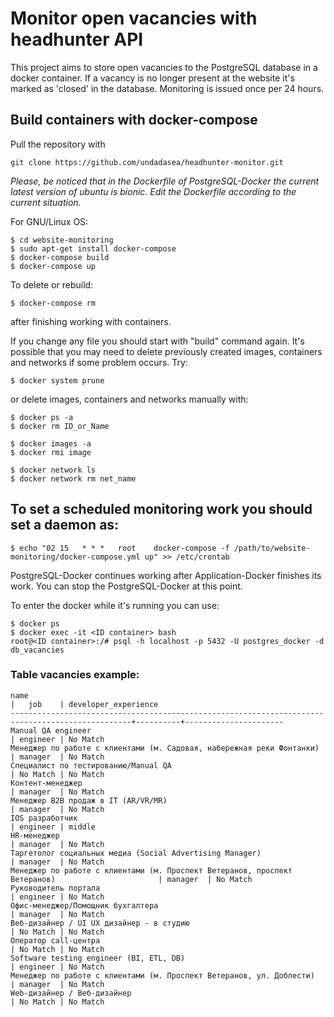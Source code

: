 # Monitor open vacancies with headhunter API
This project aims to store open vacancies to the PostgreSQL database in a docker container. If a vacancy is no longer present at the website it's marked as 'closed' in the database. Monitoring is issued once per 24 hours.

## Build containers with docker-compose
Pull the repository with
```
git clone https://github.com/undadasea/headhunter-monitor.git
```
*Please, be noticed that in the Dockerfile of PostgreSQL-Docker the current latest version of ubuntu is bionic. Edit the Dockerfile according to the current situation.*

For GNU/Linux OS:
```
$ cd website-monitoring
$ sudo apt-get install docker-compose
$ docker-compose build
$ docker-compose up
```

To delete or rebuild:
```
$ docker-compose rm  
```
after finishing working with containers.

If you change any file you should start with "build" command again. It's possible that you may need to delete previously created images, containers and networks if some problem occurs. Try:
```
$ docker system prune
```

or delete images, containers and networks manually with:

```
$ docker ps -a
$ docker rm ID_or_Name
```

```
$ docker images -a
$ docker rmi image
```

```
$ docker network ls
$ docker network rm net_name
```

## To set a scheduled monitoring work you should set a daemon as:
```
$ echo "02 15	* * *	root    docker-compose -f /path/to/website-monitoring/docker-compose.yml up" >> /etc/crontab
```

PostgreSQL-Docker continues working after Application-Docker finishes its work. You can stop the PostgreSQL-Docker at this point.

To enter the docker while it's running you can use:
```
$ docker ps
$ docker exec -it <ID container> bash
root@<ID container>:/# psql -h localhost -p 5432 -U postgres_docker -d db_vacancies
```

### Table vacancies example:

```
name                                                                                             |   job    | developer_experience
-------------------------------------------------------------------------------------------------+----------+----------------------
Manual QA engineer                                                                               | engineer | No Match
Менеджер по работе с клиентами (м. Садовая, набережная реки Фонтанки)                            | manager  | No Match
Специалист по тестированию/Manual QA                                                             | No Match | No Match
Контент-менеджер                                                                                 | manager  | No Match
Менеджер B2B продаж в IT (AR/VR/MR)                                                              | manager  | No Match
IOS разработчик                                                                                  | engineer | middle
HR-менеджер                                                                                      | manager  | No Match
Таргетолог социальных медиа (Social Advertising Manager)                                         | manager  | No Match
Менеджер по работе с клиентами (м. Проспект Ветеранов, проспект Ветеранов)                       | manager  | No Match
Руководитель портала                                                                             | engineer | No Match
Офис-менеджер/Помощник бухгалтера                                                                | manager  | No Match
Веб-дизайнер / UI UX дизайнер - в студию                                                         | No Match | No Match
Оператор call-центра                                                                             | No Match | No Match
Software testing engineer (BI, ETL, DB)                                                          | engineer | No Match
Менеджер по работе с клиентами (м. Проспект Ветеранов, ул. Доблести)                             | manager  | No Match
Web-дизайнер ⁢/ Веб-дизайнер                                                                      | No Match | No Match
```
